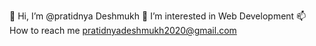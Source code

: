 👋 Hi, I’m @pratidnya Deshmukh
👀 I’m interested in Web Development
📫 How to reach me pratidnyadeshmukh2020@gmail.com
